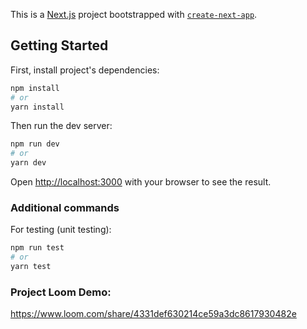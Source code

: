 This is a [Next.js](https://nextjs.org) project bootstrapped with [`create-next-app`](https://nextjs.org/docs/app/api-reference/cli/create-next-app).

## Getting Started

First, install project's dependencies:

```bash
npm install
# or
yarn install
```

Then run the dev server:
```bash
npm run dev
# or
yarn dev
```

Open [http://localhost:3000](http://localhost:3000) with your browser to see the result.

### Additional commands

For testing (unit testing):
```bash
npm run test
# or
yarn test
```

### Project Loom Demo:
https://www.loom.com/share/4331def630214ce59a3dc8617930482e
